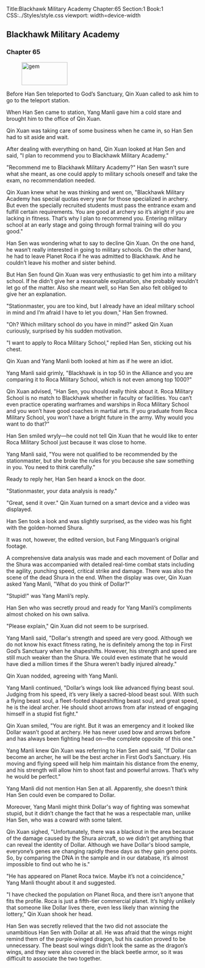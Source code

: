 Title:Blackhawk Military Academy 
Chapter:65 
Section:1 
Book:1 
CSS:../Styles/style.css 
viewport: width=device-width
  
## Blackhawk Military Academy
### Chapter 65 
<figure>
	<img src="../Images/gem.gif" alt="gem" id="gem" width="120" height="60" />
</figure>
  

  
  Before Han Sen teleported to God’s Sanctuary, Qin Xuan called to ask him to go to the teleport station.

When Han Sen came to station, Yang Manli gave him a cold stare and brought him to the office of Qin Xuan.

Qin Xuan was taking care of some business when he came in, so Han Sen had to sit aside and wait.

After dealing with everything on hand, Qin Xuan looked at Han Sen and said, "I plan to recommend you to Blackhawk Military Academy."

"Recommend me to Blackhawk Military Academy?" Han Sen wasn’t sure what she meant, as one could apply to military schools oneself and take the exam, no recommendation needed.

Qin Xuan knew what he was thinking and went on, "Blackhawk Military Academy has special quotas every year for those specialized in archery. But even the specially recruited students must pass the entrance exam and fulfill certain requirements. You are good at archery so it’s alright if you are lacking in fitness. That’s why I plan to recommend you. Entering military school at an early stage and going through formal training will do you good."

Han Sen was wondering what to say to decline Qin Xuan. On the one hand, he wasn’t really interested in going to military schools. On the other hand, he had to leave Planet Roca if he was admitted to Blackhawk. And he couldn’t leave his mother and sister behind.

But Han Sen found Qin Xuan was very enthusiastic to get him into a military school. If he didn’t give her a reasonable explanation, she probably wouldn’t let go of the matter. Also she meant well, so Han Sen also felt obliged to give her an explanation.

"Stationmaster, you are too kind, but I already have an ideal military school in mind and I’m afraid I have to let you down," Han Sen frowned.

"Oh? Which military school do you have in mind?" asked Qin Xuan curiously, surprised by his sudden motivation.

"I want to apply to Roca Military School," replied Han Sen, sticking out his chest.

Qin Xuan and Yang Manli both looked at him as if he were an idiot.

Yang Manli said grimly, "Blackhawk is in top 50 in the Alliance and you are comparing it to Roca Military School, which is not even among top 1000?"

Qin Xuan advised, "Han Sen, you should really think about it. Roca Military School is no match to Blackhawk whether in faculty or facilities. You can’t even practice operating warframes and warships in Roca Military School and you won’t have good coaches in martial arts. If you graduate from Roca Military School, you won’t have a bright future in the army. Why would you want to do that?"

Han Sen smiled wryly—he could not tell Qin Xuan that he would like to enter Roca Military School just because it was close to home.

Yang Manli said, "You were not qualified to be recommended by the stationmaster, but she broke the rules for you because she saw something in you. You need to think carefully."

Ready to reply her, Han Sen heard a knock on the door.

"Stationmaster, your data analysis is ready."

"Great, send it over." Qin Xuan turned on a smart device and a video was displayed.

Han Sen took a look and was slightly surprised, as the video was his fight with the golden-horned Shura.

It was not, however, the edited version, but Fang Mingquan’s original footage.

A comprehensive data analysis was made and each movement of Dollar and the Shura was accompanied with detailed real-time combat stats including the agility, punching speed, critical strike and damage. There was also the scene of the dead Shura in the end. When the display was over, Qin Xuan asked Yang Manli, "What do you think of Dollar?"

"Stupid!" was Yang Manli’s reply.

Han Sen who was secretly proud and ready for Yang Manli’s compliments almost choked on his own saliva.

"Please explain," Qin Xuan did not seem to be surprised.

Yang Manli said, "Dollar's strength and speed are very good. Although we do not know his exact fitness rating, he is definitely among the top in First God’s Sanctuary when he shapeshifts. However, his strength and speed are still much weaker than the Shura. We could even estimate that he would have died a million times if the Shura weren’t badly injured already."

Qin Xuan nodded, agreeing with Yang Manli.

Yang Manli continued, "Dollar’s wings look like advanced flying beast soul. Judging from his speed, it’s very likely a sacred-blood beast soul. With such a flying beast soul, a fleet-footed shapeshifting beast soul, and great speed, he is the ideal archer. He should shoot arrows from afar instead of engaging himself in a stupid fist fight."

Qin Xuan smiled, "You are right. But it was an emergency and it looked like Dollar wasn’t good at archery. He has never used bow and arrows before and has always been fighting head on—the complete opposite of this one."

Yang Manli knew Qin Xuan was referring to Han Sen and said, "If Dollar can become an archer, he will be the best archer in First God’s Sanctuary. His moving and flying speed will help him maintain his distance from the enemy, and his strength will allow him to shoot fast and powerful arrows. That’s why he would be perfect."

Yang Manli did not mention Han Sen at all. Apparently, she doesn’t think Han Sen could even be compared to Dollar.

Moreover, Yang Manli might think Dollar's way of fighting was somewhat stupid, but it didn’t change the fact that he was a respectable man, unlike Han Sen, who was a coward with some talent.

Qin Xuan sighed, "Unfortunately, there was a blackout in the area because of the damage caused by the Shura aircraft, so we didn’t get anything that can reveal the identity of Dollar. Although we have Dollar's blood sample, everyone’s genes are changing rapidly these days as they gain geno points. So, by comparing the DNA in the sample and in our database, it’s almost impossible to find out who he is."

"He has appeared on Planet Roca twice. Maybe it’s not a coincidence," Yang Manli thought about it and suggested.

"I have checked the population on Planet Roca, and there isn’t anyone that fits the profile. Roca is just a fifth-tier commercial planet. It’s highly unlikely that someone like Dollar lives there, even less likely than winning the lottery," Qin Xuan shook her head.

Han Sen was secretly relieved that the two did not associate the unambitious Han Sen with Dollar at all. He was afraid that the wings might remind them of the purple-winged dragon, but his caution proved to be unnecessary. The beast soul wings didn’t look the same as the dragon’s wings, and they were also covered in the black beetle armor, so it was difficult to associate the two together.
